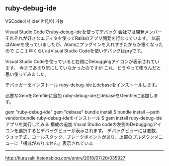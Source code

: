 ## ruby-debug-ide

VSCode에서 ide디버깅이 가능


Visual Studio Codeでruby-debug-ideを使ってデバッグ
会社では開発メンバーそれぞれが好きなエディタを使ってRailsのアプリ開発を行なっています。
以前はAtomを使っていましたが、Atomにプラグインを入れすぎたからか重くなったので ここ１年くらいはVisual Studio Codeを使いデバッグはpryです。

Visual Studio Codeを使っていると右側にDebuggingアイコンが表示されています。
今まであまり気にしていなかったのですが
これ、どうやって使うんだと思い使ってみました。


デバッガーをインストール
ruby-debug-ideとdebaseをインストールします。

必要なGemをGemfileに追加
ruby-debug-ideとdebaseをGemfileに追加します。

  gem "ruby-debug-ide"
  gem "debase"
bundle install
$ bundle install --path vendor/bundle
ruby-debug-ideをインストール
$ gem install ruby-debug-ide
アプリを実行してみる
構成の追加
Visual Studio codeの左側のDebuggingアイコンを選択するとデバッグビューが表示されます。 デバッグビューには変数、ウォッチ式、コールスタック、ブレークポイントがあり、上部のプルダウンメニューに「構成がありません」表示されていま

---

http://kurusaki.hatenablog.com/entry/2018/07/20/035927

[ruby-debug-ide]: https://github.com/ruby-debug/ruby-debug-ide